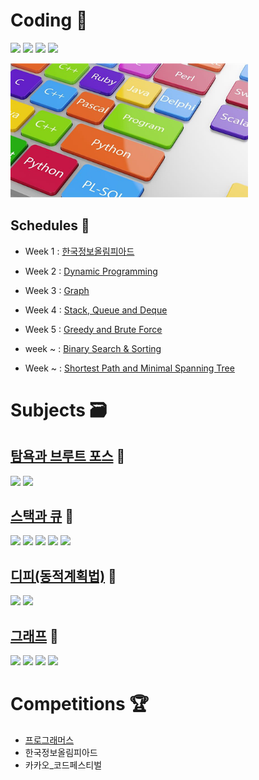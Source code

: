# Coding 💎

 <p align="left">
<img src=https://img.shields.io/static/v1?label=&message=Bumjin&color=blue&style=flat height=28px>
<img src=https://img.shields.io/static/v1?label=&message=Minjoon&color=green&style=flat height=28px>
<img src=https://img.shields.io/static/v1?label=&message=JungIn&color=pink&style=flat height=28px>
<img src=https://img.shields.io/static/v1?label=&message=Yujin&color=orange&style=flat height=28px>

</p>
<p align="left">
<img src="docs/img1.png" width=380px>
</p>

##  Schedules 🎅

* Week 1 : [한국정보올림피아드](competition/한국정보올림피아드)
* Week 2 : [Dynamic Programming](study/dynamic_programming)
* Week 3 : [Graph](study/graph)
* Week 4 : [Stack, Queue and Deque](study/stack_queue)
* Week 5 : [Greedy and Brute Force](study/Greedy_Brute)


* week ~ : [Binary Search & Sorting](#)
* Week ~ : [Shortest Path and Minimal Spanning Tree](#)



# Subjects 🗃️
## [탐욕과 브루트 포스](study/Greedy_Brute) 🐣
 <p align="left">
<img src=https://img.shields.io/static/v1?label=&message=Greedy&color=green&style=flat height=28px>
 <img src=https://img.shields.io/static/v1?label=&message=Brute_Force&color=green&style=flat height=28px>
</p>

## [스택과 큐](study/stack_queue) 🐣
 <p align="left">
<img src=https://img.shields.io/static/v1?label=&message=Stack&color=green&style=flat height=28px>
<img src=https://img.shields.io/static/v1?label=&message=Queue&color=green&style=flat height=28px>
<img src=https://img.shields.io/static/v1?label=&message=Circular_Queue&color=green&style=flat height=28px>
<img src=https://img.shields.io/static/v1?label=&message=MinHeap&color=green&style=flat height=28px>
<img src=https://img.shields.io/static/v1?label=&message=MaxHeap&color=green&style=flat height=28px>
  
</p>

## [디피(동적계획법)](study/dynamic_programming) 🐣
 <p align="left">
<img src=https://img.shields.io/static/v1?label=&message=Dynamic&color=green&style=flat height=28px>
 <img src=https://img.shields.io/static/v1?label=&message=Subproblems&color=green&style=flat height=28px>
</p>

## [그래프](study/graph) 🐣
 <p align="left">
<img src=https://img.shields.io/static/v1?label=&message=BFS&color=green&style=flat height=28px>
<img src=https://img.shields.io/static/v1?label=&message=DFS&color=green&style=flat height=28px>
<img src=https://img.shields.io/static/v1?label=&message=Cycle_detection&color=green&style=flat height=28px>
<img src=https://img.shields.io/static/v1?label=&message=Tree_Traversal&color=green&style=flat height=28px>
</p>




# Competitions 🏆
* [프로그래머스](competition/프로그래머스)
* 한국정보올림피아드
* 카카오_코드페스티벌

